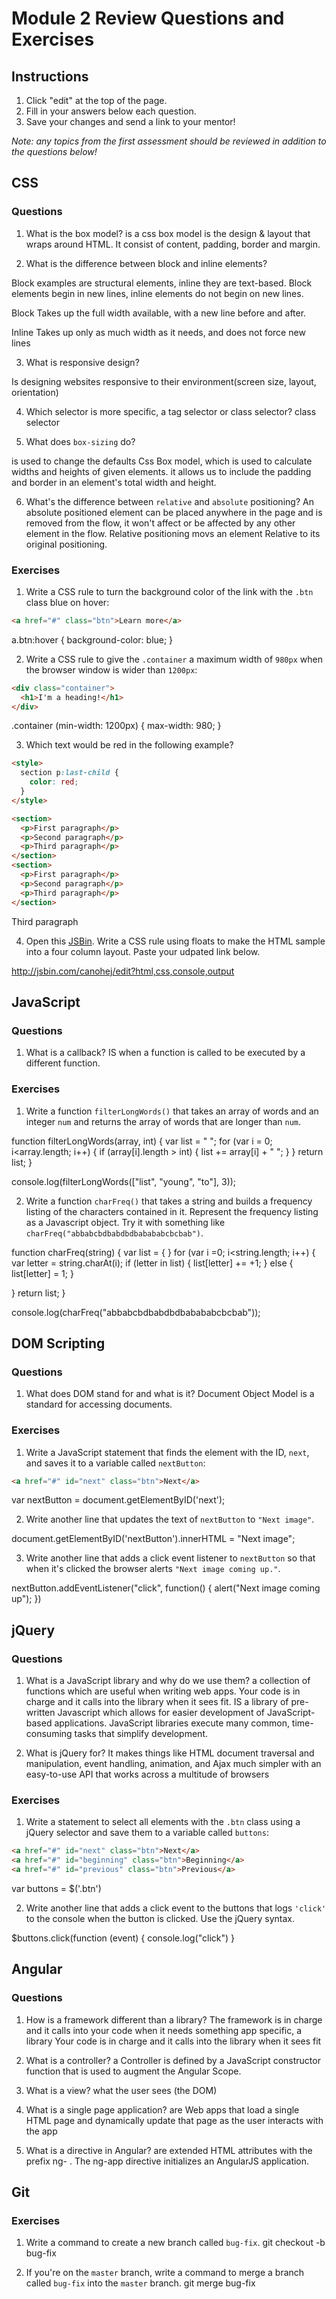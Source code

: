 # Module 2 Review Questions and Exercises

## Instructions

1. Click "edit" at the top of the page.
2. Fill in your answers below each question.
3. Save your changes and send a link to your mentor!

*Note: any topics from the first assessment should be reviewed in addition to the questions below!*

## CSS

### Questions

1. What is the box model? 
is a css box model is the design & layout that wraps around HTML. It consist of content, padding, border and margin.

2. What is the difference between block and inline elements?

Block examples are structural elements, inline they are text-based.
Block elements begin in new lines, inline elements do not begin on new lines.

Block Takes up the full width available, with a new line before and after.

Inline Takes up only as much width as it needs, and does not force new lines 



3. What is responsive design?

Is designing websites responsive to their environment(screen size, layout, orientation)



4. Which selector is more specific, a tag selector or class selector?
class selector



5. What does `box-sizing` do?

is used to change the defaults Css Box model, which is used to calculate widths and heights of given elements.
it allows us to include the padding and border in an element's total width and height.



6. What's the difference between `relative` and `absolute` positioning?
An absolute positioned element can be placed anywhere in the page and is removed from the flow, it won't affect or be affected by any other element in the flow.  Relative positioning movs an element Relative to its original positioning.


### Exercises

1. Write a CSS rule to turn the background color of the link with the `.btn` class blue on hover:

  ```html
  <a href="#" class="btn">Learn more</a>
  ```
a.btn:hover {
  background-color: blue;
  }
  
  
2. Write a CSS rule to give the `.container` a maximum width of `980px` when the browser window is wider than `1200px`:

  ```html
  <div class="container">
    <h1>I'm a heading!</h1>
  </div>
  ```
  .container (min-width: 1200px)   {
  max-width: 980;
  }

3. Which text would be red in the following example?

  ```html
  <style>
    section p:last-child {
      color: red;
    }
  </style>

  <section>
    <p>First paragraph</p>
    <p>Second paragraph</p>
    <p>Third paragraph</p>
  </section>
  <section>
    <p>First paragraph</p>
    <p>Second paragraph</p>
    <p>Third paragraph</p>
  </section>
  ```

Third paragraph


4. Open this [JSBin](http://jsbin.com/qigiwuhepe/1/edit?html,css,output). Write a CSS rule using floats to make the HTML sample into a four column layout. Paste your udpated link below.


http://jsbin.com/canohej/edit?html,css,console,output

## JavaScript

### Questions

1. What is a callback?
IS when a function is called to be executed by a different function. 


### Exercises

1. Write a function `filterLongWords()` that takes an array of words and an integer `num` and returns the array of words that are longer than `num`.

function filterLongWords(array, int) {
  var list = " ";
  for (var i = 0; i<array.length; i++) {
     if (array[i].length > int) {
      list += array[i] + " ";
    }
  } return list;
}

console.log(filterLongWords(["list", "young", "to"], 3));


2. Write a function `charFreq()` that takes a string and builds a frequency listing of the characters contained in it. Represent the frequency listing as a Javascript object. Try it with something like `charFreq("abbabcbdbabdbdbabababcbcbab")`.

function charFreq(string) {
  var list = { }
  for (var i =0; i<string.length; i++) {
    var letter = string.charAt(i);
    if (letter in list) {
      list[letter] += +1;
    } else {
        list[letter] = 1;
      }
    
  } return list;
}

console.log(charFreq("abbabcbdbabdbdbabababcbcbab"));



## DOM Scripting

### Questions

1. What does DOM stand for and what is it?
Document Object Model is a standard for accessing documents.

### Exercises

1. Write a JavaScript statement that finds the element with the ID, `next`, and saves it to a variable called `nextButton`:

  ```html
  <a href="#" id="next" class="btn">Next</a>
  ```
 var nextButton = document.getElementByID('next');
  

2. Write another line that updates the text of `nextButton` to `"Next image"`.

document.getElementByID('nextButton').innerHTML = "Next image";


3. Write another line that adds a click event listener to `nextButton` so that when it's clicked the browser alerts `"Next image coming up."`.

nextButton.addEventListener("click", function() { alert("Next image coming up"); })


## jQuery

### Questions

1. What is a JavaScript library and why do we use them?
a collection of functions which are useful when writing web apps. Your code is in charge and it calls into the library when it sees fit.
IS a library of pre-written Javascript which allows for easier development of JavaScript-based applications. 
JavaScript libraries execute many common, time-consuming tasks that simplify development.


2. What is jQuery for?
 It makes things like HTML document traversal and manipulation, event handling, animation, and Ajax much simpler with an easy-to-use API that works across a multitude of browsers
 
 
### Exercises

1. Write a statement to select all elements with the `.btn` class using a jQuery selector and save them to a variable called `buttons`:

  ```html
  <a href="#" id="next" class="btn">Next</a>
  <a href="#" id="beginning" class="btn">Beginning</a>
  <a href="#" id="previous" class="btn">Previous</a>
  ```
var buttons = $('.btn')


2. Write another line that adds a click event to the buttons that logs `'click'` to the console when the button is clicked. Use the jQuery syntax.


$buttons.click(function (event) {
console.log("click")
}

## Angular

### Questions

1. How is a framework different than a library?
The framework is in charge and it calls into your code when it needs something app specific, a library Your code is in charge and it calls into the library when it sees fit

2. What is a controller? 
a Controller is defined by a JavaScript constructor function that is used to augment the Angular Scope.

3. What is a view?
what the user sees (the DOM)

4. What is a single page application?
are Web apps that load a single HTML page and dynamically update that page as the user interacts with the app

5. What is a directive in Angular?
are extended HTML attributes with the prefix ng- . The ng-app directive initializes an AngularJS application.

## Git

### Exercises

1. Write a command to create a new branch called `bug-fix`.
git checkout -b bug-fix

2. If you're on the `master` branch, write a command to merge a branch called `bug-fix` into the `master` branch.
git merge bug-fix
